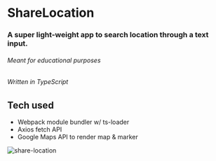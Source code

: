 # ShareLocation

### A super light-weight app to search location through a text input.
###### Meant for educational purposes
###### Written in TypeScript

## Tech used
* Webpack module bundler w/ ts-loader
* Axios fetch API
* Google Maps API to render map & marker

![share-location](https://user-images.githubusercontent.com/82009814/138392990-5285c2f6-4f94-4207-9d23-1e02d41ceb4f.gif)
